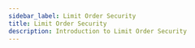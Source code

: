 ```yaml
---
sidebar_label: Limit Order Security
title: Limit Order Security
description: Introduction to Limit Order Security
---
```


<head>
    <title>Limit Order Security</title>
    <meta name="twitter:card" content="summary" />
</head>